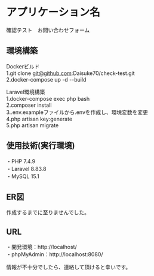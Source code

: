# アプリケーション名
確認テスト　お問い合わせフォーム

## 環境構築
Dockerビルド  
1.git clone git@github.com:Daisuke70/check-test.git  
2.docker-compose up -d --build  

Laravel環境構築  
1.docker-compose exec php bash  
2.composer install  
3..env.exampleファイルから.envを作成し、環境変数を変更  
4.php artisan key:generate  
5.php artisan migrate  

## 使用技術(実行環境)  
・PHP 7.4.9  
・Laravel 8.83.8  
・MySQL 15.1  


## ER図
作成するまでに至りませんでした。  


## URL
・開発環境：http://localhost/  
・phpMyAdmin：http://localhost:8080/
  
情報が不十分でしたら、連絡して頂けると幸いです。
